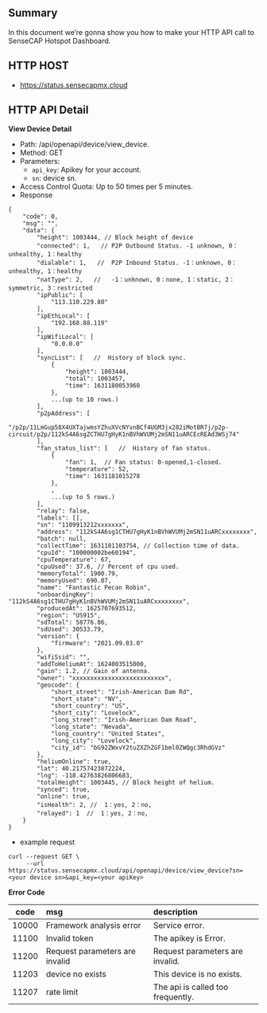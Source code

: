 ## Summary
In this document we’re gonna show you how to make your HTTP API call to SenseCAP Hotspot Dashboard.

## HTTP HOST
- https://status.sensecapmx.cloud

## HTTP API Detail

**View Device Detail**

- Path: /api/openapi/device/view_device.
- Method: GET
- Parameters:
    - `api_key`: Apikey for your account.
    - `sn`: device sn.
- Access Control Quota: Up to 50 times per 5 minutes.
- Response

```
{
    "code": 0,
    "msg": "",
    "data": {
        "height": 1003444, // Block height of device
        "connected": 1,   // P2P Outbound Status. -1 unknown, 0：unhealthy, 1：healthy
        "dialable": 1,   //  P2P Inbound Status. -1：unknown, 0：unhealthy, 1：healthy
        "natType": 2,   //   -1：unknown, 0：none, 1：static, 2：symmetric, 3：restricted
        "ipPublic": [
            "113.110.229.80"
        ],
        "ipEthLocal": [
            "192.168.88.119"
        ],
        "ipWifiLocal": [
            "0.0.0.0"
        ],
        "syncList": [   //  History of block sync.
            {
                "height": 1003444, 
                "total": 1003457,
                "time": 1631180053960
            },
            ...(up to 10 rows.)
        ],
        "p2pAddress": [
            "/p2p/11LmGup58X4UXTajwmsYZhuXVcNYvnBCf4UGM3jx282iMotBR7j/p2p-circuit/p2p/112kS4A6sgZCTHU7gHyK1nBVhWVUMj2mSN11uARCEcREAd3WSj74"
        ],
        "fan_status_list": [   //  History of fan status.
            {
                "fan": 1,  // Fan status: 0-opened,1-closed.
                "temperature": 52, 
                "time": 1631181015278
            },
            ,
            ...(up to 5 rows.)
        ],
        "relay": false,
        "labels": [],
        "sn": "1109913212xxxxxxx",
        "address": "112kS4A6sg1CTHU7gHyK1nBVhWVUMj2mSN11uARCxxxxxxxx",
        "batch": null,
        "collectTime": 1631181103754, // Collection time of data.
        "cpuId": "100000002be60194",
        "cpuTemperature": 67,
        "cpuUsed": 37.6, // Percent of cpu used.
        "memoryTotal": 1900.79,
        "memoryUsed": 690.07,
        "name": "Fantastic Pecan Robin",
        "onboardingKey": "112kS4A6sg1CTHU7gHyK1nBVhWVUMj2mSN11uARCxxxxxxxx",
        "producedAt": 1625707693512,
        "region": "US915",
        "sdTotal": 58776.86,
        "sdUsed": 30533.79,
        "version": {
            "firmware": "2021.09.03.0"
        },
        "wifiSsid": "",
        "addToHeliumAt": 1624003515000,
        "gain": 1.2, // Gain of antenna.
        "owner": "xxxxxxxxxxxxxxxxxxxxxxxxxx",
        "geocode": {
            "short_street": "Irish-American Dam Rd",
            "short_state": "NV",
            "short_country": "US",
            "short_city": "Lovelock",
            "long_street": "Irish-American Dam Road",
            "long_state": "Nevada",
            "long_country": "United States",
            "long_city": "Lovelock",
            "city_id": "bG92ZWxvY2tuZXZhZGF1bml0ZWQgc3RhdGVz"
        },
        "heliumOnline": true,
        "lat": 40.21757423872224,
        "lng": -118.42763826806683,
        "totalHeight": 1003445, // Block height of helium.
        "synced": true,
        "online": true,
        "isHealth": 2, //  1：yes, 2：no,
        "relayed": 1  //  1：yes, 2：no,
    }
}
```

- example request

```
curl --request GET \
     --url https://status.sensecapmx.cloud/api/openapi/device/view_device?sn=<your device sn>&api_key=<your apiKey>
```

**Error Code**

| code | msg | description |
| :---: | :--- | :--- |
| 10000 | Framework analysis error | Service error. |
| 11100 | Invalid token | The apikey is Error. |
| 11200 | Request parameters are invalid | Request parameters are invalid. |
| 11203 | device no exists | This device is no exists. |
| 11207 | rate limit | The api is called too frequently. |
